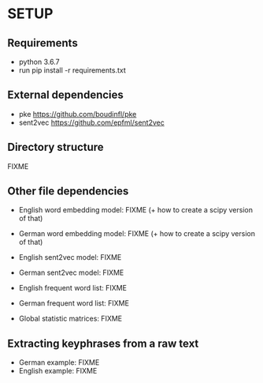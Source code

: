 # SETUP

## Requirements
* python 3.6.7
* run pip install -r requirements.txt

## External dependencies
* pke https://github.com/boudinfl/pke
* sent2vec https://github.com/epfml/sent2vec

## Directory structure
FIXME

## Other file dependencies
* English word embedding model: FIXME (+ how to create a scipy version of that)
* German word embedding model: FIXME (+ how to create a scipy version of that)

* English sent2vec model: FIXME
* German sent2vec model: FIXME

* English frequent word list: FIXME
* German frequent word list: FIXME

* Global statistic matrices: FIXME

## Extracting keyphrases from a raw text
* German example: FIXME
* English example: FIXME